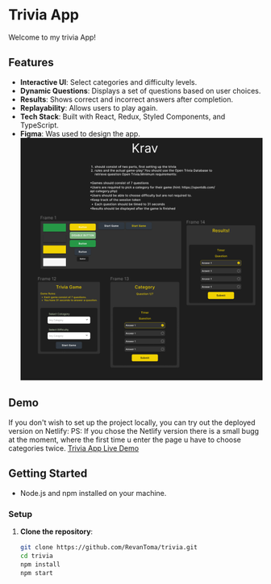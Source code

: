 # Trivia App

Welcome to my trivia App!

## Features

- **Interactive UI**: Select categories and difficulty levels.
- **Dynamic Questions**: Displays a set of questions based on user choices.
- **Results**: Shows correct and incorrect answers after completion.
- **Replayability**: Allows users to play again.
- **Tech Stack**: Built with React, Redux, Styled Components, and TypeScript.
- **Figma**: Was used to design the app.
  ![App Design](./public/triviagame.png)

## Demo

If you don't wish to set up the project locally, you can try out the deployed version on Netlify:
PS: If you chose the Netlify version there is a small bugg at the moment, where the first time u enter the page u have to choose categories twice.
[Trivia App Live Demo](https://internship-trivia.netlify.app/)

## Getting Started

- Node.js and npm installed on your machine.

### Setup

1. **Clone the repository**:
   ```bash
   git clone https://github.com/RevanToma/trivia.git
   cd trivia
   npm install
   npm start
   ```
